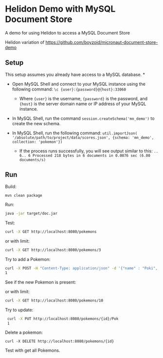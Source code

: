 # Helidon Demo with MySQL Document Store

A demo for using Helidon to access a MySQL Document Store

Helidon variation of https://github.com/boyzoid/micronaut-document-store-demo


## Setup

This setup assumes you already have access to a MySQL database.
*
* Open MySQL Shell and connect to your MySQL instance using the following command: `\c {user}:{password}@{host}:33060`

    * Where `{user}` is the username, `{password}` is the password, and `{host}` is the server domain name or IP address of your MySQL instance.
* In MySQL Shell, run the command `session.createSchema('mn_demo')` to create the new schema.
* In MySQL Shell, run the following command: `util.importJson( '/absolute/path/to/project/data/scores.json', {schema: 'mn_demo', collection: 'pokemon'})`

    * If the process runs successfully, you will see output similar to this:
      `.. 6.. 6
      Processed 218 bytes in 6 documents in 0.0076 sec (6.00 documents/s)`

## Run

Build:

```bash
mvn clean package
```

Run: 

```bash
java -jar target/doc.jar
```

Test:

```bash
curl -X GET http://localhost:8080/pokemons
```

or with limit:

```bash
curl -X GET http://localhost:8080/pokemons/3
```

Try to add a Pokemon:

```bash
curl -X POST -H "Content-Type: application/json" -d '{"name" : "Poki", "type" : "3"}' http://localhost:8080/pokemons
1
```

See if the new Pokemon is present:

or with limit:

```bash
curl -X GET http://localhost:8080/pokemons/10
```

Try to update:

```bash
 curl -X PUT http://localhost:8080/pokemons/{id}/Pok
 1
```

Delete a pokemon:

```
curl -X DELETE http://localhost:8080/pokemons/{id}                
```

Test with get all Pokemons.
